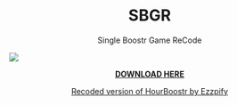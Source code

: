 
<p align="center">
 <h1 align="center">SBGR</h1>
<p align="center">Single Boostr Game ReCode</p>
  <img src="https://i.imgur.com/VUiu23X.png"/> 
 <b> <a href="https://github.com/retrojan/SBGR/releases/download/SBGR/SBGR.zip"><p align="center">DOWNLOAD HERE</p></a></b>
 <a href="https://github.com/Ezzpify/HourBoostr"><p align="center">Recoded version of HourBoostr by Ezzpify</p></a>
</p>


